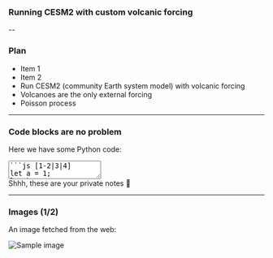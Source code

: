 <!-- .slide: data-background="#000" -->

### Running CESM2 with custom volcanic forcing

--

<!-- .slide: data-background="#ff8888" -->

### Plan

- Item 1 <!-- .element: class="fragment" data-fragment-index="2" -->
- Item 2 <!-- .element: class="fragment" data-fragment-index="1" -->
- Run CESM2 (community Earth system model) with volcanic forcing
- Volcanoes are the only external forcing
- Poisson process

---

### Code blocks are no problem

Here we have some Python code:

<textarea data-template>
```js [1-2|3|4]
let a = 1;
let b = 2;
let c = x => 1 + 2 + x;
c(3);
```
</textarea>

<aside class="notes">
    Shhh, these are your private notes 📝
</aside>

---

<!-- .slide: data-background="https://github.com/engeir/presentations/raw/main/2022/uit-climate-meeting/AEROD_v_simple.png" -->

### Images (1/2)

An image fetched from the web:

![Sample image](https://upload.wikimedia.org/wikipedia/commons/thumb/4/4f/The_Young_Cicero_Reading.jpg/316px-The_Young_Cicero_Reading.jpg)
